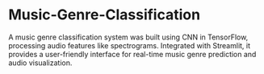 # Music-Genre-Classification
A music genre classification system was built using CNN in TensorFlow, processing audio features like spectrograms. Integrated with Streamlit, it provides a user-friendly interface for real-time music genre prediction and audio visualization.
